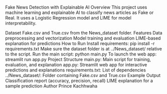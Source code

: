 Fake News Detection with Explainable AI
Overview
This project uses machine learning and explainable AI to classify news articles as Fake or Real. It uses a Logistic Regression model and LIME for model interpretability.

Dataset
Fake.csv and True.csv from the News_dataset folder.
Features
Data preprocessing and vectorization
Model training and evaluation
LIME-based explanation for predictions
How to Run
Install requirements:
pip install -r requirements.txt
Make sure the dataset folder is at ../News_dataset/ relative to the script.
Run the main script:
python main.py
To launch the web app:
streamlit run app.py
Project Structure
main.py: Main script for training, evaluation, and explanation
app.py: Streamlit web app for interactive predictions and explanations
requirements.txt: List of dependencies
../News_dataset/: Folder containing Fake.csv and True.csv
Example Output
Classification report (accuracy, precision, recall)
LIME explanation for a sample prediction
Author
Prince Kachhwaha
